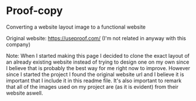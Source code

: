 # Proof-copy
Converting a website layout image to a functional website

Original website: https://useproof.com/ (I'm not related in anyway with this company)

Note: When I started making this page I decided to clone the exact layout of an already existing website instead of trying to design one on my own since I believe that is probably the best way for me right now to improve. However since I started the project I found the original website url and I believe it is important that I include it in this readme file. 
 It's also important to remark that all of the images used on my project are (as it is evident) from their website aswell.

